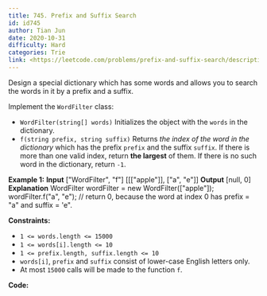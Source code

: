 ```yaml
---
title: 745. Prefix and Suffix Search
id: id745
author: Tian Jun
date: 2020-10-31
difficulty: Hard
categories: Trie
link: <https://leetcode.com/problems/prefix-and-suffix-search/description/>
---
```


Design a special dictionary which has some words and allows you to search the
words in it by a prefix and a suffix.

Implement the `WordFilter` class:

  * `WordFilter(string[] words)` Initializes the object with the `words` in the dictionary.
  * `f(string prefix, string suffix)` Returns _the index of the word in the dictionary_ which has the prefix `prefix` and the suffix `suffix`. If there is more than one valid index, return **the largest** of them. If there is no such word in the dictionary, return `-1`.



**Example 1:**
            **Input**    ["WordFilter", "f"]    [[["apple"]], ["a", "e"]]    **Output**    [null, 0]        **Explanation**    WordFilter wordFilter = new WordFilter(["apple"]);    wordFilter.f("a", "e"); // return 0, because the word at index 0 has prefix = "a" and suffix = 'e".    



**Constraints:**

  * `1 <= words.length <= 15000`
  * `1 <= words[i].length <= 10`
  * `1 <= prefix.length, suffix.length <= 10`
  * `words[i]`, `prefix` and `suffix` consist of lower-case English letters only.
  * At most `15000` calls will be made to the function `f`.


**Code:**

